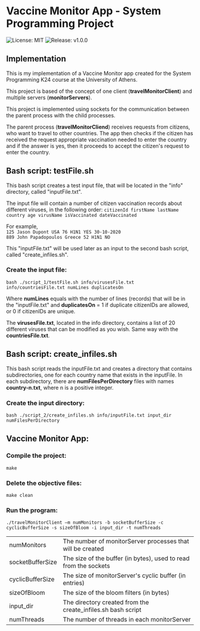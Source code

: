 # Vaccine Monitor App - System Programming Project
![License: MIT](https://img.shields.io/badge/License-MIT-blue.svg)
![Release: v1.0.0](https://img.shields.io/github/v/release/nassosanagn/Vaccine-Monitor-App?include_prereleases)
<br/>

## Implementation
This is my implementation of a Vaccine Monitor app created for the System Programming K24 course at the University of Athens.

This project is based of the concept of one client (**travelMonitorClient**) and multiple servers (**monitorServers**).

This project is implemented using sockets for the communication between the parent process with the child processes.

The parent process (**travelMonitorCliend**) receives requests from citizens, who want to travel to other countries. The app then checks if the citizen has received the request
appropriate vaccination needed to enter the country and if the answer is yes, then it proceeds to accept the citizen's request to enter the country. 

## Bash script: testFile.sh

This bash script creates a test input file, that will be located in the "info" directory, called "inputFile.txt".

The input file will contain a number of citizen vaccination records about different viruses, in the following order:
`citizenId firstName lastName country age virusName isVaccinated dateVaccinated`

For example, <br/>
    `125 Jason Dupont USA 76 H1N1 YES 30-10-2020`<br/>
    `889 John Papadopoulos Greece 52 Η1Ν1 ΝΟ`

This "inputFile.txt" will be used later as an input to the second bash script, called "create_infiles.sh".

### Create the input file:
    bash ./script_1/testFile.sh info/virusesFile.txt info/countriesFile.txt numLines duplicatesOn

Where **numLines** equals with the number of lines (records) that will be in the "inputFile.txt" and **duplicatesOn** = 1 if duplicate citizenIDs are allowed, or 0 if citizenIDs are unique.

The **virusesFile.txt**, located in the info directory, contains a list of 20 different viruses that can be modified as you wish. Same way with the **countriesFile.txt**.

## Bash script: create_infiles.sh

This bash script reads the inputFile.txt and creates a directory that contains subdirectories, one for each country name that exists in the inputFile. In each subdirectory, there are  **numFilesPerDirectory** files with names **country-n.txt**, where n is a positive integer. 

### Create the input directory:
    bash ./script_2/create_infiles.sh info/inputFile.txt input_dir numFilesPerDirectory

<!-- Vaccine Monitor Section -->

## Vaccine Monitor App:

### Compile the project:
    make

### Delete the objective files:
    make clean

### Run the program:
    ./travelMonitorClient –m numMonitors -b socketBufferSize -c cyclicBufferSize -s sizeOfBloom -i input_dir -t numThreads


|                   |                                                              |
| ----------------- | ------------------------------------------------------------ |
| numMonitors       | The number of monitorServer processes that will be created   |
| socketBufferSize  | The size of the buffer (in bytes), used to read from the sockets |
| cyclicBufferSize  | The size of monitorServer's cyclic buffer (in entries)       |
| sizeOfBloom       | The size of the bloom filters (in bytes)                     |
| input_dir         | The directory created from the create_infiles.sh bash script |
| numThreads        | The number of threads in each monitorServer                  |

<!-- ![C++](https://img.shields.io/badge/c++-%2300599C.svg?style=for-the-badge&logo=c%2B%2B&logoColor=white) -->
